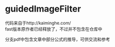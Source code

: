 # guidedImageFilter
代码来自于http://kaiminghe.com/  
fast版本原作者已经释放了，不过并不包含在仓库中  

分支pdf中包含文章中部分公式的推导，可供交流和参考

